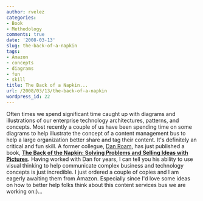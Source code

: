 ```yaml
---
author: rvelez
categories:
- Book
- Methodology
comments: true
date: '2008-03-13'
slug: the-back-of-a-napkin
tags:
- Amazon
- concepts
- diagrams
- fun
- skill
title: The Back of a Napkin...
url: /2008/03/13/the-back-of-a-napkin
wordpress_id: 22
---
```



Often times we spend significant time caught up with diagrams and illustrations of our enterprise technology architectures, patterns, and concepts. Most recently a couple of us have been spending time on some diagrams to help illustrate the concept of a content management bus to help a large organization better share and tag their content. It's definitely an critical and fun skill. A former collegue, [Dan Roam](http://www.digitalroam.com/), has just published a book, [**The Back of the Napkin: Solving Problems and Selling Ideas with Pictures**](http://www.amazon.com/Back-Napkin-Solving-Problems-Pictures/dp/1591841992/ref=pd_bbs_sr_1?ie=UTF8&s=books&qid=1205442740&sr=8-1)**.** Having worked with Dan for years, I can tell you his ability to use visual thinking to help communicate complex business and technology concepts is just incredible. I just ordered a couple of copies and I am eagerly awaiting them from Amazon. Especially since I'd love some ideas on how to better help folks think about this content services bus we are working on:)...
